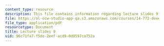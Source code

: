 ```yaml
---
content_type: resource
description: This file contains information regarding lecture slides 9.
file: https://ol-ocw-studio-app-qa.s3.amazonaws.com/courses/14-772-development-economics-macroeconomics-spring-2013/96c71fa7f5de2eefacd90d9597ca752a_MIT14_772S13_lecture9.pdf
file_type: application/pdf
resourcetype: Document
title: Lecture slides 9
uid: 96c71fa7-f5de-2eef-acd9-0d9597ca752a
---
```

